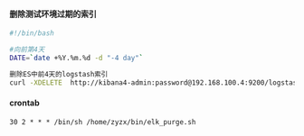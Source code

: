 #### 删除测试环境过期的索引
```bash
#!/bin/bash

#向前第4天
DATE=`date +%Y.%m.%d -d "-4 day"`

删除ES中前4天的logstash索引
curl -XDELETE  http://kibana4-admin:password@192.168.100.4:9200/logstash-${DATE} &>/dev/null
```
#### crontab
```txt
30 2 * * * /bin/sh /home/zyzx/bin/elk_purge.sh
```
